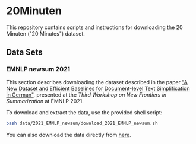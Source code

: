 # 20Minuten

This repository contains scripts and instructions for downloading the 20 Minuten ("20 Minutes") dataset.

## Data Sets

### EMNLP newsum 2021

This section describes downloading the dataset described in the paper ["A New Dataset and Efficient Baselines for Document-level Text Simplification in German"](https://aclanthology.org/2021.newsum-1.16/), presented at the *Third Workshop on New Frontiers in Summarization* at EMNLP 2021.

To download and extract the data, use the provided shell script:

```bash
bash data/2021_EMNLP_newsum/download_2021_EMNLP_newsum.sh
```

You can also download the data directly from [here](https://20min-simplified-language-uzh.s3.eu-central-1.amazonaws.com/EMNLP_newsum_2021_A_New_Dataset_TS_DE.zip).
